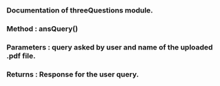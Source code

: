 ### Documentation of threeQuestions module.

### Method : ansQuery()
### Parameters : query asked by user and name of the uploaded .pdf file.
### Returns : <a string> Response for the user query.
